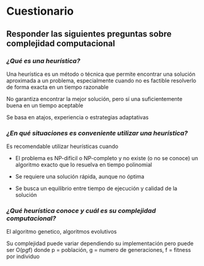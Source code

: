 # Cuestionario

## Responder las siguientes preguntas sobre complejidad computacional

### *¿Qué es una heurística?*

Una heurística es un método o técnica que permite encontrar una solución aproximada a un problema, especialmente cuando no es factible resolverlo de forma exacta en un tiempo razonable

No garantiza encontrar la mejor solución, pero sí una suficientemente buena en un tiempo aceptable

Se basa en atajos, experiencia o estrategias adaptativas

### *¿En qué situaciones es conveniente utilizar una heurística?*

Es recomendable utilizar heurísticas cuando

- El problema es NP-difícil o NP-completo y no existe (o no se conoce) un algoritmo exacto que lo resuelva en tiempo polinomial

- Se requiere una solución rápida, aunque no óptima

- Se busca un equilibrio entre tiempo de ejecución y calidad de la solución

### *¿Qué heurística conoce y cuál es su complejidad computacional?*

El algoritmo genetico, algoritmos evolutivos

Su complejidad puede variar dependiendo su implementación pero puede ser O(p*g*f) donde p = población, g = numero de generaciones, f = fitness por individuo
